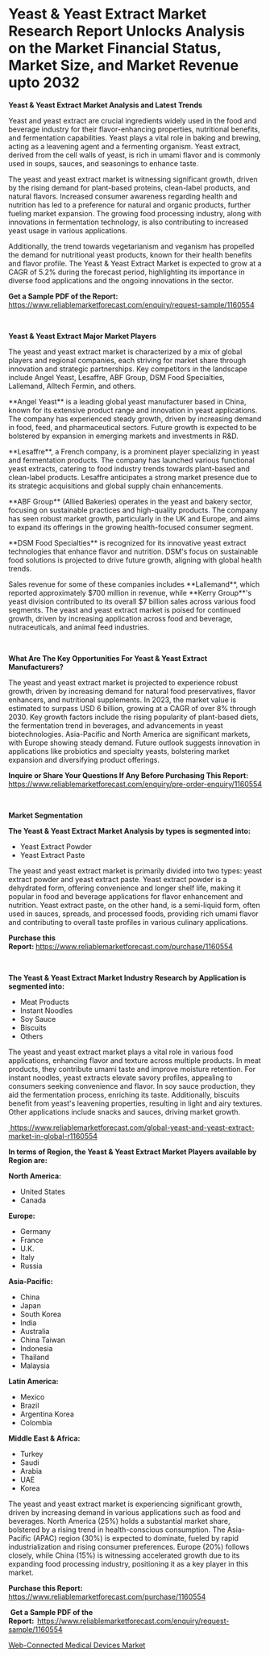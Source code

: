 <p><h1>Yeast & Yeast Extract Market Research Report Unlocks Analysis on the Market Financial Status, Market Size, and Market Revenue upto 2032</h1></p><p><strong>Yeast & Yeast Extract Market Analysis and Latest Trends</strong></p>
<p><p>Yeast and yeast extract are crucial ingredients widely used in the food and beverage industry for their flavor-enhancing properties, nutritional benefits, and fermentation capabilities. Yeast plays a vital role in baking and brewing, acting as a leavening agent and a fermenting organism. Yeast extract, derived from the cell walls of yeast, is rich in umami flavor and is commonly used in soups, sauces, and seasonings to enhance taste.</p><p>The yeast and yeast extract market is witnessing significant growth, driven by the rising demand for plant-based proteins, clean-label products, and natural flavors. Increased consumer awareness regarding health and nutrition has led to a preference for natural and organic products, further fueling market expansion. The growing food processing industry, along with innovations in fermentation technology, is also contributing to increased yeast usage in various applications.</p><p>Additionally, the trend towards vegetarianism and veganism has propelled the demand for nutritional yeast products, known for their health benefits and flavor profile. The Yeast & Yeast Extract Market is expected to grow at a CAGR of 5.2% during the forecast period, highlighting its importance in diverse food applications and the ongoing innovations in the sector.</p></p>
<p><strong>Get a Sample PDF of the Report:&nbsp;</strong> <a href="https://www.reliablemarketforecast.com/enquiry/request-sample/1160554?utm_campaign=2717&utm_medium=2&utm_source=Github&utm_content=ia&utm_term=22032025&utm_id=yeast-yeast-extract">https://www.reliablemarketforecast.com/enquiry/request-sample/1160554</a></p>
<p>&nbsp;</p>
<p><strong>Yeast & Yeast Extract Major Market Players</strong></p>
<p><p>The yeast and yeast extract market is characterized by a mix of global players and regional companies, each striving for market share through innovation and strategic partnerships. Key competitors in the landscape include Angel Yeast, Lesaffre, ABF Group, DSM Food Specialties, Lallemand, Alltech Fermin, and others.</p><p>**Angel Yeast** is a leading global yeast manufacturer based in China, known for its extensive product range and innovation in yeast applications. The company has experienced steady growth, driven by increasing demand in food, feed, and pharmaceutical sectors. Future growth is expected to be bolstered by expansion in emerging markets and investments in R&D.</p><p>**Lesaffre**, a French company, is a prominent player specializing in yeast and fermentation products. The company has launched various functional yeast extracts, catering to food industry trends towards plant-based and clean-label products. Lesaffre anticipates a strong market presence due to its strategic acquisitions and global supply chain enhancements.</p><p>**ABF Group** (Allied Bakeries) operates in the yeast and bakery sector, focusing on sustainable practices and high-quality products. The company has seen robust market growth, particularly in the UK and Europe, and aims to expand its offerings in the growing health-focused consumer segment.</p><p>**DSM Food Specialties** is recognized for its innovative yeast extract technologies that enhance flavor and nutrition. DSM's focus on sustainable food solutions is projected to drive future growth, aligning with global health trends.</p><p>Sales revenue for some of these companies includes **Lallemand**, which reported approximately $700 million in revenue, while **Kerry Group**'s yeast division contributed to its overall $7 billion sales across various food segments. The yeast and yeast extract market is poised for continued growth, driven by increasing application across food and beverage, nutraceuticals, and animal feed industries.</p></p>
<p>&nbsp;</p>
<p><strong>What Are The Key Opportunities For Yeast & Yeast Extract Manufacturers?</strong></p>
<p><p>The yeast and yeast extract market is projected to experience robust growth, driven by increasing demand for natural food preservatives, flavor enhancers, and nutritional supplements. In 2023, the market value is estimated to surpass USD 6 billion, growing at a CAGR of over 8% through 2030. Key growth factors include the rising popularity of plant-based diets, the fermentation trend in beverages, and advancements in yeast biotechnologies. Asia-Pacific and North America are significant markets, with Europe showing steady demand. Future outlook suggests innovation in applications like probiotics and specialty yeasts, bolstering market expansion and diversifying product offerings.</p></p>
<p><strong>Inquire or Share Your Questions If Any Before Purchasing This Report:</strong> <a href="https://www.reliablemarketforecast.com/enquiry/pre-order-enquiry/1160554?utm_campaign=2717&utm_medium=2&utm_source=Github&utm_content=ia&utm_term=22032025&utm_id=yeast-yeast-extract">https://www.reliablemarketforecast.com/enquiry/pre-order-enquiry/1160554</a></p>
<p>&nbsp;</p>
<p><strong>Market Segmentation</strong></p>
<p><strong>The Yeast & Yeast Extract Market Analysis by types is segmented into:</strong></p>
<p><ul><li>Yeast Extract Powder</li><li>Yeast Extract Paste</li></ul></p>
<p><p>The yeast and yeast extract market is primarily divided into two types: yeast extract powder and yeast extract paste. Yeast extract powder is a dehydrated form, offering convenience and longer shelf life, making it popular in food and beverage applications for flavor enhancement and nutrition. Yeast extract paste, on the other hand, is a semi-liquid form, often used in sauces, spreads, and processed foods, providing rich umami flavor and contributing to overall taste profiles in various culinary applications.</p></p>
<p><strong>Purchase this Report:&nbsp;</strong><a href="https://www.reliablemarketforecast.com/purchase/1160554?utm_campaign=2717&utm_medium=2&utm_source=Github&utm_content=ia&utm_term=22032025&utm_id=yeast-yeast-extract">https://www.reliablemarketforecast.com/purchase/1160554</a></p>
<p>&nbsp;</p>
<p><strong>The Yeast & Yeast Extract Market Industry Research by Application is segmented into:</strong></p>
<p><ul><li>Meat Products</li><li>Instant Noodles</li><li>Soy Sauce</li><li>Biscuits</li><li>Others</li></ul></p>
<p><p>The yeast and yeast extract market plays a vital role in various food applications, enhancing flavor and texture across multiple products. In meat products, they contribute umami taste and improve moisture retention. For instant noodles, yeast extracts elevate savory profiles, appealing to consumers seeking convenience and flavor. In soy sauce production, they aid the fermentation process, enriching its taste. Additionally, biscuits benefit from yeast's leavening properties, resulting in light and airy textures. Other applications include snacks and sauces, driving market growth.</p></p>
<p><a href="https://www.reliablemarketforecast.com/global-yeast-and-yeast-extract-market-in-global-r1160554?utm_campaign=2717&utm_medium=2&utm_source=Github&utm_content=ia&utm_term=22032025&utm_id=yeast-yeast-extract">&nbsp;https://www.reliablemarketforecast.com/global-yeast-and-yeast-extract-market-in-global-r1160554</a></p>
<p><strong>In terms of Region, the Yeast & Yeast Extract Market Players available by Region are:</strong></p>
<p>
    <p> <strong> North America: </strong>
        <ul>
            <li>United States</li>
            <li>Canada</li>
        </ul>
        </p> 
    <p> <strong> Europe: </strong>
        <ul>
            <li>Germany</li>
            <li>France</li>
            <li>U.K.</li>
            <li>Italy</li>
            <li>Russia</li>
        </ul>
        </p> 
    <p> <strong> Asia-Pacific: </strong>
        <ul>
            <li>China</li>
            <li>Japan</li>
            <li>South Korea</li>
            <li>India</li>
            <li>Australia</li>
            <li>China Taiwan</li>
            <li>Indonesia</li>
            <li>Thailand</li>
            <li>Malaysia</li>
        </ul>
        </p> 
    <p> <strong> Latin America: </strong>
        <ul>
            <li>Mexico</li>
            <li>Brazil</li>
            <li>Argentina Korea</li>
            <li>Colombia</li>
        </ul>
        </p> 
    <p> <strong> Middle East & Africa: </strong>
        <ul>
            <li>Turkey</li>
            <li>Saudi</li>
            <li>Arabia</li>
            <li>UAE</li>
            <li>Korea</li>
        </ul>
    </p>
    </p>
<p><p>The yeast and yeast extract market is experiencing significant growth, driven by increasing demand in various applications such as food and beverages. North America (25%) holds a substantial market share, bolstered by a rising trend in health-conscious consumption. The Asia-Pacific (APAC) region (30%) is expected to dominate, fueled by rapid industrialization and rising consumer preferences. Europe (20%) follows closely, while China (15%) is witnessing accelerated growth due to its expanding food processing industry, positioning it as a key player in this market.</p></p>
<p><strong>Purchase this Report: </strong><a href="https://www.reliablemarketforecast.com/purchase/1160554?utm_campaign=2717&utm_medium=2&utm_source=Github&utm_content=ia&utm_term=22032025&utm_id=yeast-yeast-extract">https://www.reliablemarketforecast.com/purchase/1160554</a></p>
<p>&nbsp;<strong>Get a Sample PDF of the Report:&nbsp;&nbsp;</strong><a href="https://www.reliablemarketforecast.com/enquiry/request-sample/1160554?utm_campaign=2717&utm_medium=2&utm_source=Github&utm_content=ia&utm_term=22032025&utm_id=yeast-yeast-extract">https://www.reliablemarketforecast.com/enquiry/request-sample/1160554</a></p>
<p><strong></strong></p>
<p><p><a href="https://github.com/techerghalim/Market-Research-Report-List-1/blob/main/web-connected-medical-devices-market.md?utm_campaign=2717&utm_medium=2&utm_source=Github&utm_content=ia&utm_term=22032025&utm_id=yeast-yeast-extract">Web-Connected Medical Devices Market</a></p></p>